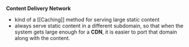 **Content Delivery Network**

- kind of a [[Caching]] method for serving large static content
- always serve static content in a different subdomain, so that when the system gets large enough for a **CDN**, it is easier to port that domain along with the content.